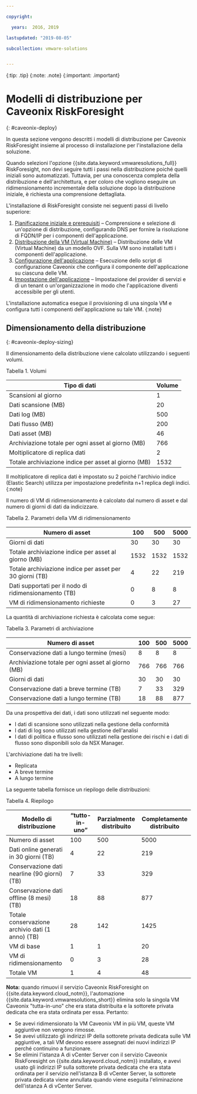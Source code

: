 ```yaml
---

copyright:

  years:  2016, 2019

lastupdated: "2019-08-05"

subcollection: vmware-solutions


---
```


{:tip: .tip}
{:note: .note}
{:important: .important}

# Modelli di distribuzione per Caveonix RiskForesight
{: #caveonix-deploy}

In questa sezione vengono descritti i modelli di distribuzione per Caveonix RiskForesight insieme al processo di installazione per l'installazione della soluzione.

Quando selezioni l'opzione {{site.data.keyword.vmwaresolutions_full}} RiskForesight, non devi seguire tutti i passi nella distribuzione poiché quelli iniziali sono automatizzati. Tuttavia, per una conoscenza completa della distribuzione e dell'architettura, e per coloro che vogliono eseguire un ridimensionamento incrementale della soluzione dopo la distribuzione iniziale, è richiesta una comprensione dettagliata.

L'installazione di RiskForesight consiste nei seguenti passi di livello superiore:

1. [Pianificazione iniziale e prerequisiti](/docs/services/vmwaresolutions/archiref/caveonix?topic=vmware-solutions-caveonix-step1) – Comprensione e selezione di un'opzione di distribuzione, configurando DNS per fornire la risoluzione di FQDN/IP per i componenti dell'applicazione.
2. [Distribuzione della VM (Virtual Machine)](/docs/services/vmwaresolutions/archiref/caveonix?topic=vmware-solutions-caveonix-step2) – Distribuzione delle VM (Virtual Machine) da un modello OVF. Sulla VM sono installati tutti i componenti dell'applicazione.
3. [Configurazione dell'applicazione](/docs/services/vmwaresolutions/archiref/caveonix?topic=vmware-solutions-caveonix-step3) – Esecuzione dello script di configurazione Caveonix che configura il componente dell'applicazione su ciascuna delle VM.
4. [Impostazione dell'applicazione](/docs/services/vmwaresolutions/archiref/caveonix?topic=vmware-solutions-caveonix-step4) – Impostazione del provider di servizi e di un tenant o un'organizzazione in modo che l'applicazione diventi accessibile per gli utenti.

L'installazione automatica esegue il provisioning di una singola VM e configura tutti i componenti dell'applicazione su tale VM.
{:note}

## Dimensionamento della distribuzione
{: #caveonix-deploy-sizing}

Il dimensionamento della distribuzione viene calcolato utilizzando i seguenti volumi.

Tabella 1. Volumi

|Tipo di dati	|Volume |
|---|---|
|Scansioni al giorno	|1 |
|Dati scansione (MB)	|20 |
|Dati log (MB)	|500 |
|Dati flusso (MB)	|200 |
|Dati asset (MB)	|46 |
|Archiviazione totale per ogni asset al giorno (MB)	|766 |
|Moltiplicatore di replica dati	|2 |
|Totale archiviazione indice per asset al giorno (MB)	|1532 |

Il moltiplicatore di replica dati è impostato su 2 poiché l'archivio indice (Elastic Search) utilizza per impostazione predefinita n+1 replica degli indici.
{:note}

Il numero di VM di ridimensionamento è calcolato dal numero di asset e dal numero di giorni di dati da indicizzare.

Tabella 2. Parametri della VM di ridimensionamento

|Numero di asset	|100	|500	|5000 |
|---|---|---|---|
|Giorni di dati	|30	|30	|30 |
|Totale archiviazione indice per asset al giorno (MB)	|1532	|1532	|1532 |
|Totale archiviazione indice per asset per 30 giorni (TB)	|4	|22	|219 |
|Dati supportati per il nodo di ridimensionamento (TB)	|0	|8	|8 |
|VM di ridimensionamento richieste	|0	|3	|27 |

La quantità di archiviazione richiesta è calcolata come segue:

Tabella 3. Parametri di archiviazione

|Numero di asset	|100	|500	|5000 |
|---|---|---|---|
|Conservazione dati a lungo termine (mesi)	|8	|8	|8 |
|Archiviazione totale per ogni asset al giorno (MB)	|766	|766	|766 |
|Giorni di dati	|30	|30	|30 |
|Conservazione dati a breve termine (TB)	|7	|33	|329 |
|Conservazione dati a lungo termine (TB)	|18	|88	|877 |

Da una prospettiva dei dati, i dati sono utilizzati nel seguente modo:

-	I dati di scansione sono utilizzati nella gestione della conformità
-	I dati di log sono utilizzati nella gestione dell'analisi
-	I dati di politica e flusso sono utilizzati nella gestione dei rischi e i dati di flusso sono disponibili solo da NSX Manager.

L'archiviazione dati ha tre livelli:

-	Replicata
-	A breve termine
-	A lungo termine

La seguente tabella fornisce un riepilogo delle distribuzioni:

Tabella 4. Riepilogo

|Modello di distribuzione	|“tutto-in-uno”	|Parzialmente distribuito	|Completamente distribuito |
|---|---|---|---|
|Numero di asset	|100	|500	|5000 |
|Dati online generati in 30 giorni (TB)	|4	|22	|219 |
|Conservazione dati nearline (90 giorni) (TB)	|7	|33	|329 |
|Conservazione dati offline (8 mesi) (TB)	|18	|88	|877 |
|Totale conservazione archivio dati (1 anno) (TB)	|28	|142	|1425 |
|VM di base	|1	|1	|20 |
|VM di ridimensionamento	|0	|3	|28 |
|Totale VM	|1	|4	|48 |

**Nota:**
quando rimuovi il servizio Caveonix RiskForesight on {{site.data.keyword.cloud_notm}}, l'automazione {{site.data.keyword.vmwaresolutions_short}} elimina solo la singola VM Caveonix "tutta-in-uno" che era stata distribuita e la sottorete privata dedicata che era stata ordinata per essa. Pertanto:
* Se avevi ridimensionato la VM Caveonix VM in più VM, queste VM aggiuntive non vengono rimosse.
* Se avevi utilizzato gli indirizzi IP della sottorete privata dedicata sulle VM aggiuntive, a tali VM devono essere assegnati dei nuovi indirizzi IP perché continuino a funzionare.
* Se elimini l'istanza A di vCenter Server con il servizio Caveonix RiskForesight on {{site.data.keyword.cloud_notm}} installato, e avevi usato gli indirizzi IP sulla sottorete privata dedicata che era stata ordinata per il servizio nell'istanza B di vCenter Server, la sottorete privata dedicata viene annullata quando viene eseguita l'eliminazione dell'istanza A di vCenter Server.
